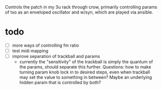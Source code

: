 Controls the patch in my 3u rack through crow, primarily controlling params of txo as an enveloped oscillator and w/syn, which are played via ansible.

# todo
- [ ] more ways of controlling fm ratio
- [ ] test midi mapping
- [ ] improve separation of trackball and params
    - currently the "sensitivity" of the trackball is simply the quantum of the params, should separate this further. Questions: how to make turning param knob lock in to desired steps, even when trackball may set the value to something in between? Maybe an underlying hidden param that is controlled by both?
